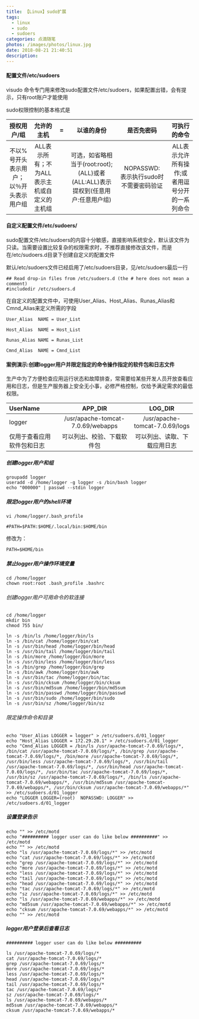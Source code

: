 ```yaml
---
title: 【Linux】sudo扩展
tags:
  - linux
  - sudo
  - sudoers
categories: 点滴随笔
photos: /images/photos/linux.jpg
date: 2018-08-21 21:40:51
description:
---
```


#### 配置文件/etc/sudoers

visudo 命令专门用来修改sudo配置文件/etc/sudoers，如果配置出错，会有提示，只有root账户才能使用

sudo权限控制的基本格式是

| 授权用户/组 | 允许的主机 | = |以谁的身份 | 是否免密码 | 可执行的命令 |
| :---: | :---: | :---: |:---: | :---: | :---: |
| 不以%号开头表示用户；以％开头表示用户组 | ALL表示所有；不为ALL表示主机或自定义的主机组 |　 | 可选，如省略相当于(root:root);(ALL)或者(ALL:ALL)表示提权到(任意用户:任意用户组) | NOPASSWD:　表示执行sudo时不需要密码验证 | ALL表示允许所有操作;或者用逗号分开的一系列命令 |

<!--more-->

#### 自定义配置文件/etc/sudoers/

sudo配置文件/etc/sudoers的内容十分敏感，直接影响系统安全，默认该文件为只读。当需要设置比较复杂的权限需求时，不推荐直接修改该文件，而是在/etc/sudoers.d目录下创建自定义的配置文件

默认/etc/sudoers文件已经启用了/etc/sudoers目录，见/etc/sudoers最后一行

    ## Read drop-in files from /etc/sudoers.d (the # here does not mean a comment)
    #includedir /etc/sudoers.d

在自定义的配置文件中，可使用User_Alias、Host_Alias、Runas_Alias和Cmnd_Alias来定义所需的字段

    User_Alias  NAME = User_List

    Host_Alias  NAME = Host_List
    
    Runas_Alias NAME = Runas_List
    
    Cmnd_Alias  NAME = Cmnd_List

#### 案例演示:创建logger用户并限定指定的命令操作指定的软件包和日志文件

生产中为了方便检查应用运行状态和故障排查，常需要给某些开发人员开放查看应用和日志，但是生产服务器上安全无小事，必修严格控制，仅给予满足需求的最低权限。

| UserName | APP_DIR | LOG_DIR | 
| :--- | :---: | :---: | 
| logger | /usr/apache-tomcat-7.0.69/webapps | /usr/apache-tomcat-7.0.69/logs |
| 仅用于查看应用软件包和日志 | 可以列出、校验、下载软件包 | 可以列出、读取、下载应用日志 |

##### 创建logger用户和组

    groupadd logger
    useradd -d /home/logger -g logger -s /bin/bash logger
    echo "000000" | passwd --stdin logger

##### 限定logger用户的shell环境

    vi /home/logger/.bash_profile

    #PATH=$PATH:$HOME/.local/bin:$HOME/bin

修改为：


    PATH=$HOME/bin

<!--more-->

##### 禁止logger用户操作环境变量

    cd /home/logger
    chown root:root .bash_profile .bashrc

###### 创建logger用户可用命令的软连接

    cd /home/logger
    mkdir bin
    chmod 755 bin/

    ln -s /bin/ls /home/logger/bin/ls
    ln -s /bin/cat /home/logger/bin/cat
    ln -s /usr/bin/head /home/logger/bin/head
    ln -s /usr/bin/tail /home/logger/bin/tail
    ln -s /bin/more /home/logger/bin/more
    ln -s /usr/bin/less /home/logger/bin/less
    ln -s /bin/grep /home/logger/bin/grep
    ln -s /bin/awk /home/logger/bin/awk
    ln -s /usr/bin/tac /home/logger/bin/tac
    ln -s /usr/bin/cksum /home/logger/bin/cksum
    ln -s /usr/bin/md5sum /home/logger/bin/md5sum
    ln -s /usr/bin/passwd /home/logger/bin/passwd
    ln -s /usr/bin/sudo /home/logger/bin/sudo
    ln -s /usr/bin/sz /home/logger/bin/sz

###### 限定操作命令和目录

    echo "User_Alias LOGGER = logger" > /etc/sudoers.d/01_logger
    echo "Host_Alias LOGGER = 172.29.20.1" > /etc/sudoers.d/01_logger
    echo "Cmnd_Alias LOGGER = /bin/ls /usr/apache-tomcat-7.0.69/logs/*, /bin/cat /usr/apache-tomcat-7.0.69/logs/*, /bin/grep /usr/apache-tomcat-7.0.69/logs/*, /bin/more /usr/apache-tomcat-7.0.69/logs/*, /usr/bin/less /usr/apache-tomcat-7.0.69/logs/*, /usr/bin/tail /usr/apache-tomcat-7.0.69/logs/*, /usr/bin/head /usr/apache-tomcat-7.0.69/logs/*, /usr/bin/tac /usr/apache-tomcat-7.0.69/logs/*, /usr/bin/sz /usr/apache-tomcat-7.0.69/logs/*, /bin/ls /usr/apache-tomcat-7.0.69/webapps/*, /usr/bin/md5sum /usr/apache-tomcat-7.0.69/webapps/*, /usr/bin/cksum /usr/apache-tomcat-7.0.69/webapps/*" >> /etc/sudoers.d/01_logger
    echo "LOGGER LOGGER=(root)  NOPASSWD: LOGGER" >> /etc/sudoers.d/01_logger

##### 设置登录告示

    echo "" >> /etc/motd
    echo "########## logger user can do like below ##########" >> /etc/motd
    echo "" >> /etc/motd
    echo "ls /usr/apache-tomcat-7.0.69/logs/*" >> /etc/motd
    echo "cat /usr/apache-tomcat-7.0.69/logs/*" >> /etc/motd
    echo "grep /usr/apache-tomcat-7.0.69/logs/*" >> /etc/motd
    echo "more /usr/apache-tomcat-7.0.69/logs/*" >> /etc/motd
    echo "less /usr/apache-tomcat-7.0.69/logs/*" >> /etc/motd
    echo "tail /usr/apache-tomcat-7.0.69/logs/*" >> /etc/motd
    echo "head /usr/apache-tomcat-7.0.69/logs/*" >> /etc/motd
    echo "tac /usr/apache-tomcat-7.0.69/logs/*" >> /etc/motd
    echo "sz /usr/apache-tomcat-7.0.69/logs/*" >> /etc/motd
    echo "ls /usr/apache-tomcat-7.0.69/webapps/*" >> /etc/motd
    echo "md5sum /usr/apache-tomcat-7.0.69/webapps/*" >> /etc/motd
    echo "cksum /usr/apache-tomcat-7.0.69/webapps/*" >> /etc/motd
    echo "" >> /etc/motd

##### logger用户登录后查看日志
   
    ########## logger user can do like below ##########

    ls /usr/apache-tomcat-7.0.69/logs/*
    cat /usr/apache-tomcat-7.0.69/logs/*
    grep /usr/apache-tomcat-7.0.69/logs/*
    more /usr/apache-tomcat-7.0.69/logs/*
    less /usr/apache-tomcat-7.0.69/logs/*
    head /usr/apache-tomcat-7.0.69/logs/*
    tail /usr/apache-tomcat-7.0.69/logs/*
    tac /usr/apache-tomcat-7.0.69/logs/*
    sz /usr/apache-tomcat-7.0.69/logs/*
    ls /usr/apache-tomcat-7.0.69/webapps/*
    md5sum /usr/apache-tomcat-7.0.69/webapps/*
    cksum /usr/apache-tomcat-7.0.69/webapps/*